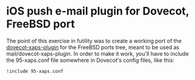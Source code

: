 # iOS push e-mail plugin for Dovecot, FreeBSD port

The point of this exercise in futility was to create a working port of the [dovecot-xaps-plugin](https://github.com/freswa/dovecot-xaps-plugin) for the FreeBSD ports tree, meant to be used as mail/dovecot-xaps-plugin. In order to make it work, you'll have to include the 95-xaps.conf file somewhere in Dovecot's config files, like this:

`!include 95-xaps.conf`

